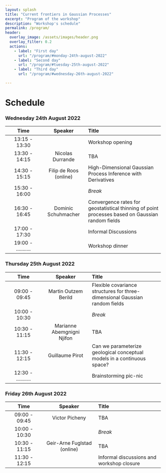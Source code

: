```yaml
---
layout: splash
title: "Current frontiers in Gaussian Processes"
excerpt: "Program of the workshop"
description: "Workshop's schedule"
permalink: /program/
header:
  overlay_image: /assets/images/header.png
  overlay_filter: 0.2
  actions:
    - label: "First day"
      url: "/program/#monday-24th-august-2022"
    - label: "Second day"
      url: "/program/#tuesday-25th-august-2022"
    - label: "Third day"
      url: "/program/#wednesday-26th-august-2022"

---
```


# Schedule 

### Wednesday 24th August 2022

| &nbsp;&nbsp;&nbsp;&nbsp;&nbsp;&nbsp;&nbsp;Time&nbsp;&nbsp;&nbsp;&nbsp;&nbsp;&nbsp;&nbsp; | &nbsp;&nbsp;&nbsp;&nbsp;&nbsp;&nbsp;Speaker&nbsp;&nbsp;&nbsp;&nbsp;&nbsp;&nbsp; | Title |  
|:-----------:|:-------------:|:-------------------|  
| 13:15 - 13:30 | |  Workshop opening |  
| 13:30 - 14:15 | Nicolas Durrande | TBA |  
| 14:30 - 15:15 | Filip de Roos (online) | High-Dimensional Gaussian Process Inference with Derivatives  |  
| 15:30 - 16:00 |  | *Break*  |  
| 16:30 - 16:45 |  Dominic Schuhmacher | Convergence rates for geostatistical thinning of point processes based on Gaussian random fields | 
| 17:00 - 17:30 |  |  Informal Discussions |   
| 19:00 - ........... | |  Workshop dinner |  

### Thursday 25th August 2022
  
| &nbsp;&nbsp;&nbsp;&nbsp;&nbsp;&nbsp;&nbsp;Time&nbsp;&nbsp;&nbsp;&nbsp;&nbsp;&nbsp;&nbsp; | &nbsp;&nbsp;&nbsp;&nbsp;&nbsp;&nbsp;Speaker&nbsp;&nbsp;&nbsp;&nbsp;&nbsp;&nbsp; | Title |  
|:-----------:|:-------------:|:-------------------|  
| 09:00 - 09:45 | Martin Outzem Berild | Flexible covariance structures for three-dimensional Gaussian random fields |  
| 10:00 - 10:30 |  | *Break*  |   
| 10:30 - 11:15 | Marianne Abemgnigni Njifon | TBA |  
| 11:30 - 12:15 | Guillaume Pirot  | Can we parameterize geological conceptual models in a continuous space? | 
| 12:30 - ........... |  | Brainstorming pic-nic |  

### Friday 26th August 2022 

| &nbsp;&nbsp;&nbsp;&nbsp;&nbsp;&nbsp;&nbsp;Time&nbsp;&nbsp;&nbsp;&nbsp;&nbsp;&nbsp;&nbsp; | &nbsp;&nbsp;&nbsp;&nbsp;&nbsp;&nbsp;Speaker&nbsp;&nbsp;&nbsp;&nbsp;&nbsp;&nbsp; | Title |  
|:-----------:|:-------------:|:-------------------|  
| 09:00 - 09:45 | Victor Picheny  | TBA |  
| 10:00 - 10:30 |  | *Break*  |   
| 10:30 - 11:15 | Geir-Arne Fuglstad (online) | TBA |  
| 11:30 - 12:15 |  | Informal discussions and workshop closure | 

